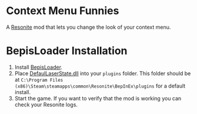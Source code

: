 # Context Menu Funnies
A [Resonite](https://resonite.com/) mod that lets you change the look of your context menu.

# BepisLoader Installation
1. Install [BepisLoader](https://github.com/ResoniteModding/BepisLoader).
2. Place [DefaulLaserState.dll](https://github.com/LeCloutPanda/DefaulLaserState/releases/latest/download/DefaulLaserState.dll) into your `plugins` folder. This folder should be at `C:\Program Files (x86)\Steam\steamapps\common\Resonite\BepInEx\plugins` for a default install.
3. Start the game. If you want to verify that the mod is working you can check your Resonite logs. 